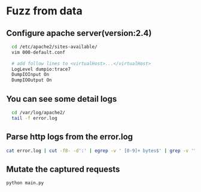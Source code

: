 # Fuzz from data
## Configure apache server(version:2.4)
```bash
  cd /etc/apache2/sites-available/
  vim 000-default.conf
  
  # add follow lines to <virtualHost>...</virtualHost>
  LogLevel dumpio:trace7
  DumpIOInput On
  DumpIOOutput On
```

## You can see some detail logs
```bash
  cd /var/log/apache2/
  tail -f error.log
```

## Parse http logs from the error.log
```bash
cat error.log | cut -f8- -d':' | egrep -v ' [0-9]+ bytes$' | grep -v '^$' | cut -c2- | sed 's/\\r\\n//'
```

## Mutate the captured requests
```bash
python main.py
```
